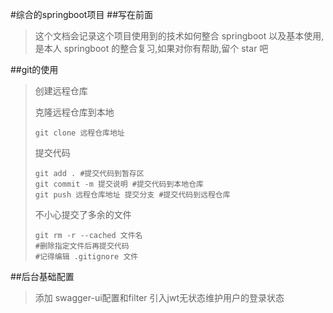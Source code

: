 #综合的springboot项目
##写在前面
>这个文档会记录这个项目使用到的技术如何整合 springboot 以及基本使用,是本人 springboot 的整合复习,如果对你有帮助,留个 star 吧

##git的使用
>创建远程仓库
>
>克隆远程仓库到本地
>```shell script
>git clone 远程仓库地址
>```
>提交代码
>```shell script
>git add . #提交代码到暂存区
>git commit -m 提交说明 #提交代码到本地仓库
>git push 远程仓库地址 提交分支 #提交代码到远程仓库
>```
>不小心提交了多余的文件
>```shell script
>git rm -r --cached 文件名
>#删除指定文件后再提交代码
>#记得编辑 .gitignore 文件
>```
>
##后台基础配置

>添加 swagger-ui配置和filter
>引入jwt无状态维护用户的登录状态